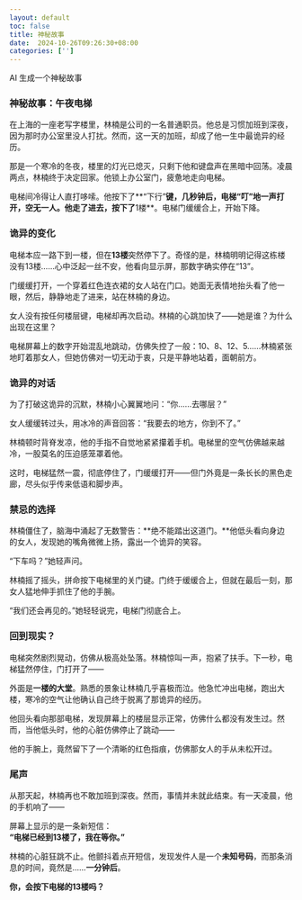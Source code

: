 ```yaml
---
layout: default
toc: false
title: 神秘故事
date:  2024-10-26T09:26:30+08:00
categories: ['']
---
```


AI 生成一个神秘故事


 ### **神秘故事：午夜电梯**

在上海的一座老写字楼里，林楠是公司的一名普通职员。他总是习惯加班到深夜，因为那时办公室里没人打扰。然而，这一天的加班，却成了他一生中最诡异的经历。

那是一个寒冷的冬夜，楼里的灯光已熄灭，只剩下他和键盘声在黑暗中回荡。凌晨两点，林楠终于决定回家。他锁上办公室门，疲惫地走向电梯。

电梯间冷得让人直打哆嗦。他按下了**“下行”**键，几秒钟后，电梯“叮”地一声打开，空无一人。他走了进去，按下了**1楼**。电梯门缓缓合上，开始下降。

### **诡异的变化**
电梯本应一路下到一楼，但在**13楼**突然停下了。奇怪的是，林楠明明记得这栋楼没有13楼……心中泛起一丝不安，他看向显示屏，那数字确实停在“13”。

门缓缓打开，一个穿着红色连衣裙的女人站在门口。她面无表情地抬头看了他一眼，然后，静静地走了进来，站在林楠的身边。

女人没有按任何楼层键，电梯却再次启动。林楠的心跳加快了——她是谁？为什么出现在这里？

电梯屏幕上的数字开始混乱地跳动，仿佛失控了一般：10、8、12、5……林楠紧张地盯着那女人，但她仿佛对一切无动于衷，只是平静地站着，面朝前方。

### **诡异的对话**
为了打破这诡异的沉默，林楠小心翼翼地问：“你……去哪层？”

女人缓缓转过头，用冰冷的声音回答：“我要去的地方，你到不了。”

林楠顿时背脊发凉，他的手指不自觉地紧紧攥着手机。电梯里的空气仿佛越来越冷，一股莫名的压迫感笼罩着他。

这时，电梯猛然一震，彻底停住了，门缓缓打开——但门外竟是一条长长的黑色走廊，尽头似乎传来低语和脚步声。

### **禁忌的选择**
林楠僵住了，脑海中涌起了无数警告：**绝不能踏出这道门。**他低头看向身边的女人，发现她的嘴角微微上扬，露出一个诡异的笑容。

“下车吗？”她轻声问。

林楠摇了摇头，拼命按下电梯里的关门键。门终于缓缓合上，但就在最后一刻，那女人猛地伸手抓住了他的手腕。

“我们还会再见的。”她轻轻说完，电梯门彻底合上。

### **回到现实？**
电梯突然剧烈晃动，仿佛从极高处坠落。林楠惊叫一声，抱紧了扶手。下一秒，电梯猛然停住，门打开了——

外面是**一楼的大堂**。熟悉的景象让林楠几乎喜极而泣。他急忙冲出电梯，跑出大楼，寒冷的空气让他确认自己终于脱离了那诡异的经历。

他回头看向那部电梯，发现屏幕上的楼层显示正常，仿佛什么都没有发生过。然而，当他低头时，他的心脏仿佛停止了跳动——

他的手腕上，竟然留下了一个清晰的红色指痕，仿佛那女人的手从未松开过。

### **尾声**
从那天起，林楠再也不敢加班到深夜。然而，事情并未就此结束。有一天凌晨，他的手机响了——

屏幕上显示的是一条新短信：  
**“电梯已经到13楼了，我在等你。”**

林楠的心脏狂跳不止。他颤抖着点开短信，发现发件人是一个**未知号码**，而那条消息的时间，竟然是……**一分钟后**。

**你，会按下电梯的13楼吗？**